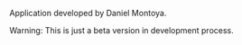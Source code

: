 Application developed by Daniel Montoya.

Warning: This is just a beta version in development process.